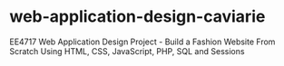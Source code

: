 # web-application-design-caviarie
EE4717 Web Application Design Project - Build a Fashion Website From Scratch Using HTML, CSS, JavaScript, PHP, SQL and Sessions
